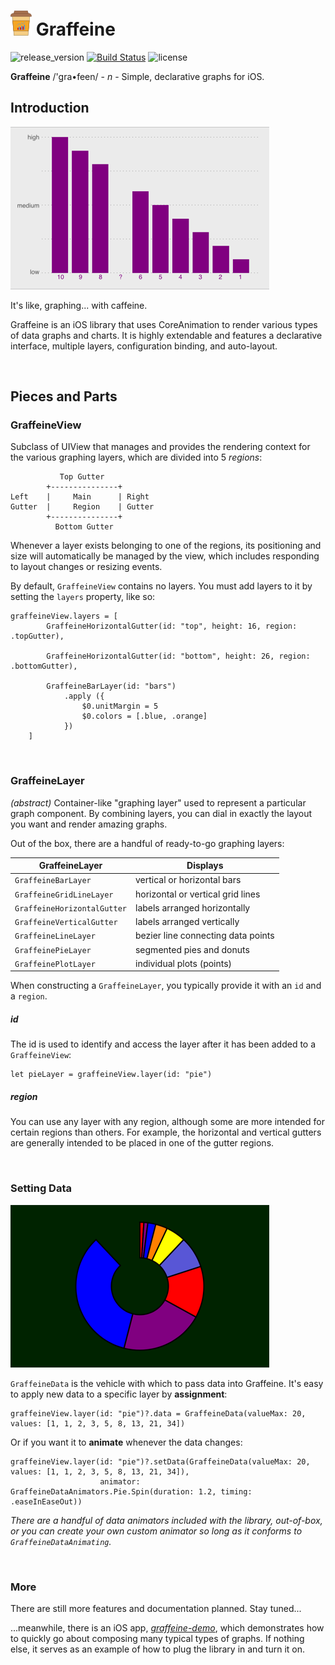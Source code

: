 # ![Graffeine](docs/icon.png) Graffeine

![release_version](https://img.shields.io/github/tag/quickthyme/graffeine.svg?label=release)
[![Build Status](https://travis-ci.com/quickthyme/graffeine.svg?branch=master)](https://travis-ci.com/quickthyme/graffeine)
![license](https://img.shields.io/github/license/quickthyme/graffeine.svg?color=black)

**Graffeine** /'gra•feen/ - *n* - Simple, declarative graphs for iOS.

## Introduction

![sample_1](docs/sample_1.png)

It's like, graphing... with caffeine.

Graffeine is an iOS library that uses CoreAnimation to render various types of data graphs and charts. It is highly extendable and features a declarative interface, multiple layers, configuration binding, and auto-layout.

<br />


## Pieces and Parts


### GraffeineView

Subclass of UIView that manages and provides the rendering context for the various graphing layers, which are divided into 5 *regions*:

               Top Gutter
            +---------------+
    Left    |     Main      | Right
    Gutter  |     Region    | Gutter
            +---------------+
              Bottom Gutter


Whenever a layer exists belonging to one of the regions, its positioning and size will automatically be managed by the view, which includes responding to layout changes or resizing events.

By default, `GraffeineView` contains no layers. You must add layers to it by setting the `layers` property, like so:

    graffeineView.layers = [
            GraffeineHorizontalGutter(id: "top", height: 16, region: .topGutter),
            
            GraffeineHorizontalGutter(id: "bottom", height: 26, region: .bottomGutter),
            
            GraffeineBarLayer(id: "bars")
                .apply ({
                    $0.unitMargin = 5
                    $0.colors = [.blue, .orange]
                })
        ]



<br />


### GraffeineLayer 

*(abstract)* Container-like "graphing layer" used to represent a particular graph component. By combining layers, you can dial in exactly the layout you want and render amazing graphs.

Out of the box, there are a handful of ready-to-go graphing layers:

| GraffeineLayer               | Displays                              |
|------------------------------|---------------------------------------|
| `GraffeineBarLayer`          |   vertical or horizontal bars         |
| `GraffeineGridLineLayer`     |   horizontal or vertical grid lines   |
| `GraffeineHorizontalGutter`  |   labels arranged horizontally        |
| `GraffeineVerticalGutter`    |   labels arranged vertically          |
| `GraffeineLineLayer`         |   bezier line connecting data points  |
| `GraffeinePieLayer`          |   segmented pies and donuts           |
| `GraffeinePlotLayer`         |   individual plots (points)           |

When constructing a `GraffeineLayer`, you typically provide it with an `id` and a `region`.


##### id

The id is used to identify and access the layer after it has been added to a `GraffeineView`:

    let pieLayer = graffeineView.layer(id: "pie")


##### region

You can use any layer with any region, although some are more intended for certain
regions than others. For example, the horizontal and vertical gutters are generally
intended to be placed in one of the gutter regions.

<br />

### Setting Data

![sample_6](docs/sample_6.png)

`GraffeineData` is the vehicle with which to pass data into Graffeine.
It's easy to apply new data to a specific layer by **assignment**:

    graffeineView.layer(id: "pie")?.data = GraffeineData(valueMax: 20, values: [1, 1, 2, 3, 5, 8, 13, 21, 34])
                                             
Or if you want it to **animate** whenever the data changes:

    graffeineView.layer(id: "pie")?.setData(GraffeineData(valueMax: 20, values: [1, 1, 2, 3, 5, 8, 13, 21, 34]), 
                        animator: GraffeineDataAnimators.Pie.Spin(duration: 1.2, timing: .easeInEaseOut))

*There are a handful of data animators included with the library, out-of-box, or you can create your own custom animator so long as it conforms to `GraffeineDataAnimating`.*

<br />





### More

There are still more features and documentation planned. Stay tuned...

...meanwhile, there is an iOS app, *[graffeine-demo](https://github.com/quickthyme/graffeine-demo)*,
which demonstrates how to quickly go about composing many typical types of graphs. If nothing else, it serves as an example of how to plug the library in and turn it on.

<br />
